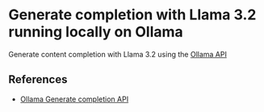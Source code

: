 # Generate completion with Llama 3.2 running locally on Ollama

Generate content completion with Llama 3.2 using the [Ollama API](https://github.com/ollama/ollama-python)

## References
* [Ollama Generate completion API](https://github.com/ollama/ollama/blob/main/docs/api.md#generate-a-completion)
